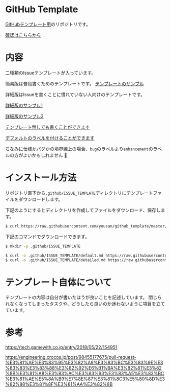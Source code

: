 # GitHub Template

[GitHubテンプレート用](https://help.github.com/en/articles/manually-creating-a-single-issue-template-for-your-repository)のリポジトリです。

[確認はこちらから](https://github.com/yousan/github_template/issues/new/choose)

# 内容
二種類のIssueテンプレートが入っています。

簡易版は普段書くためのテンプレートです。
[テンプレートのサンプル](https://user-images.githubusercontent.com/561613/55709313-0671fe80-5a23-11e9-8230-c2cecc1d6e22.png)

詳細版はIssueを書くことに慣れていない人向けのテンプレートです。

[詳細版のサンプル1](https://user-images.githubusercontent.com/561613/55709315-0671fe80-5a23-11e9-8f8b-652ed116bb3c.png)

[詳細版のサンプル2](https://user-images.githubusercontent.com/561613/55709314-0671fe80-5a23-11e9-957e-89467a41e7cc.png)

[テンプレート無しでも書くことができます](https://user-images.githubusercontent.com/561613/55709310-0671fe80-5a23-11e9-91a4-7e0476d37e3e.png)

[デフォルトのラベルを付けることができます](https://user-images.githubusercontent.com/561613/55709783-08888d00-5a24-11e9-8986-dc56a5b41b21.png)

ちなみに仕様かバグかの境界線上の場合、`bug`のラベルより`enhancement`のラベルの方がよいかもしれません 👼

# インストール方法
リポジトリ直下から`.github/ISSUE_TEMPLATE`ディレクトリにテンプレートファイルをダウンロードします。

下記のようにするとディレクトリを作成してファイルをダウンロード、保存します。

```bash
$ curl https://raw.githubusercontent.com/yousan/github_template/master/install.sh | sh - 
```

下記のコマンドでダウンロードできます。

```bash
$ mkdir -p .github/ISSUE_TEMPLATE

$ curl -o .github/ISSUE_TEMPLATE/default.md https://raw.githubusercontent.com/yousan/github_template/master/.github/ISSUE_TEMPLATE/default.md
$ curl -o .github/ISSUE_TEMPLATE/detailed.md https://raw.githubusercontent.com/yousan/github_template/master/.github/ISSUE_TEMPLATE/detailed.md
```

# テンプレート自体について
テンプレートの内容は自分が書いたほうが良いことを記述しています。
閉じられなくなってしまったタスクや、どうしたら良いのか迷わないように項目を立てています。


# 参考
https://tech.gamewith.co.jp/entry/2018/05/22/154951

https://engineering.crocos.jp/post/98455177675/pull-request-%E3%81%AE%E3%83%95%E3%82%A9%E3%83%BC%E3%83%9E%E3%83%83%E3%83%88%E3%82%92%E6%B1%BA%E3%82%81%E3%82%8B%E3%81%A8%E3%83%AC%E3%83%93%E3%83%A5%E3%83%BC%E3%81%AE%E5%8A%B9%E7%8E%87%E3%81%8C3%E5%80%8D%E3%82%88%E3%81%8F%E3%81%AA%E3%82%8B
